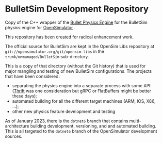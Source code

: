# BulletSim Development Repository

Copy of the C++ wrapper of the [Bullet Physics Engine](https://github.com/bulletphysics/bullet3)
for the BulletSim physics engine for
[OpenSimulator](http://opensimulator.org)
.

This repository has been created for radical enhancement work.

The official source for BulletSim are kept in the OpenSim Libs repository at `git://opensimulator.org/git/opensim-libs`
in the `trunk/unmanaged/BulletSim` sub-directory.

This is a copy of that directory (without the Git history) that is used for major mangling and testing
of new BulletSim configurations. The projects that have been considered:

- separating the physics engine into a separate process with some API ([Thrift](https://thrift.apache.org/)
was one consideration but gRPC or FlatBuffers might be better these days);
- automated building for all the different target machines (ARM, IOS, X86, ...);
- other new physics feature development and testing

As of January 2023, there is the `dotnet6` branch that contains
multi-architecture building development,
versioning, and 
and automated building.
This is all targeted to the `dotnet6` branch of the OpenSimulator development sources.
